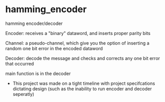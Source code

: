 # hamming_encoder
hamming encoder/decoder

Encoder: receives a "binary" dataword, and inserts proper parity bits

Channel: a pseudo-channel, which give you the option of inserting a random one bit error in the encoded dataword

Decoder: decode the message and checks and corrects any one bit error that occurred

main function is in the decoder

- This project was made on a tight timeline with project specifcations dictating design (such as the inability to run encoder and decoder seperatly) 
